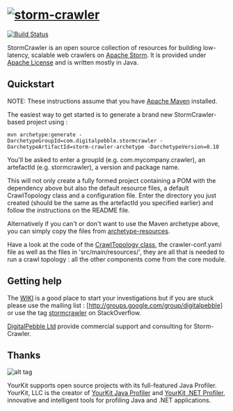 [![storm-crawler](http://stormcrawler.net/img/Logo-small.jpg)](http://stormcrawler.net/)
=============

[![Build Status](https://travis-ci.org/DigitalPebble/storm-crawler.svg?branch=master)](https://travis-ci.org/DigitalPebble/storm-crawler)

StormCrawler is an open source collection of resources for building low-latency, scalable web crawlers on [Apache Storm](http://storm.apache.org/). It is provided under [Apache License](http://www.apache.org/licenses/LICENSE-2.0) and is written mostly in Java.

## Quickstart

NOTE: These instructions assume that you have [Apache Maven](https://maven.apache.org/install.html) installed.

The easiest way to get started is to generate a brand new StormCrawler-based project using \: 

`mvn archetype:generate -DarchetypeGroupId=com.digitalpebble.stormcrawler -DarchetypeArtifactId=storm-crawler-archetype -DarchetypeVersion=0.10`

You'll be asked to enter a groupId (e.g. com.mycompany.crawler), an artefactId (e.g. stormcrawler), a version and package name.

This will not only create a fully formed project containing a POM with the dependency above but also the default resource files, a default CrawlTopology class and a configuration file. Enter the directory you just created (should be the same as the artefactId you specified earlier) and follow the instructions on the README file.

Alternatively if you can't or don't want to use the Maven archetype above, you can simply copy the files from [archetype-resources](https://github.com/DigitalPebble/storm-crawler/tree/master/archetype/src/main/resources/archetype-resources).

Have a look at the code of the [CrawlTopology class](https://github.com/DigitalPebble/storm-crawler/blob/master/archetype/src/main/resources/archetype-resources/src/main/java/CrawlTopology.java), the crawler-conf.yaml file as well as the files in 'src/main/resources/', they are all that is needed to run a crawl topology : all the other components come from the core module.

## Getting help

The [WIKI](https://github.com/DigitalPebble/storm-crawler/wiki) is a good place to start your investigations but if you are stuck please use the mailing list : [http://groups.google.com/group/digitalpebble] or use the tag [stormcrawler](http://stackoverflow.com/questions/tagged/stormcrawler) on StackOverflow. 

[DigitalPebble Ltd](http://digitalpebble.com) provide commercial support and consulting for Storm-Crawler.

## Thanks

![alt tag](https://www.yourkit.com/images/yklogo.png)

YourKit supports open source projects with its full-featured Java Profiler.
YourKit, LLC is the creator of <a href="https://www.yourkit.com/java/profiler/index.jsp">YourKit Java Profiler</a>
and <a href="https://www.yourkit.com/.net/profiler/index.jsp">YourKit .NET Profiler</a>,
innovative and intelligent tools for profiling Java and .NET applications.
